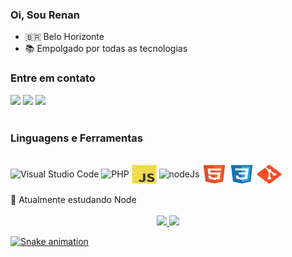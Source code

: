 ### Oi, Sou Renan

- :brazil: Belo Horizonte
- 📚 Empolgado por todas as tecnologias

### Entre em contato
<div> 
	<a href="https://instagram.com/renantoledo14" target="_blank"><img src="https://img.shields.io/badge/-Instagram-%23E4405F?style=for-the-badge&logo=instagram&logoColor=white" target="_blank"></a>
	<a href = "mailto:renantoledo14@hotmail.com"><img src="https://img.shields.io/badge/-Outlook-%23333?style=for-the-badge&logo=gmail&logoColor=white" target="_blank"></a>
	<a href="https://www.linkedin.com/in/renan-toledo-630a2617a/" target="_blank"><img src="https://img.shields.io/badge/-LinkedIn-%230077B5?style=for-the-badge&logo=linkedin&logoColor=white" target="_blank"></a> 
</div>
<br>

### Linguagens e Ferramentas
<div style="display: inline_block"><br>
<img align="center" alt="Visual Studio Code" height="30" width="40" src="https://cdn.jsdelivr.net/gh/devicons/devicon/icons/vscode/vscode-original.svg" />

<img align="center" alt="PHP" height="30" width="40" src="https://cdn.jsdelivr.net/gh/devicons/devicon/icons/php/php-original.svg" />

<img align="center" alt="javascript" height="30" width="40" src="https://raw.githubusercontent.com/devicons/devicon/master/icons/javascript/javascript-original.svg"/>

<img align="center" alt="nodeJs" height="30" width="40" src="https://cdn.jsdelivr.net/gh/devicons/devicon/icons/nodejs/nodejs-original.svg" />

<img align="center" alt="HTML" height="30" width="40" src="https://raw.githubusercontent.com/devicons/devicon/master/icons/html5/html5-original.svg"/>

<img align="center" alt="CSS" height="30" width="40" src="https://raw.githubusercontent.com/devicons/devicon/master/icons/css3/css3-original.svg"/>

<img align="center" alt="git" height="30" width="40" src="https://raw.githubusercontent.com/devicons/devicon/master/icons/git/git-original.svg" />

</div>
<br>
🌱 Atualmente estudando Node
<br>
<br>

<div align="center">
  <a href="https://github.com/renantoledo14">
  <img height="180em" src="https://github-readme-stats.vercel.app/api?username=renantoledo14&show_icons=true&theme=dracula&include_all_commits=true&count_private=true"/>
  <img height="180em" src="https://github-readme-stats.vercel.app/api/top-langs/?username=renantoledo14&layout=compact&langs_count=7&theme=dracula"/>
</div>



![Snake animation](https://github.com/renantoledo14/renantoledo14/blob/output/github-contribution-grid-snake.svg)
